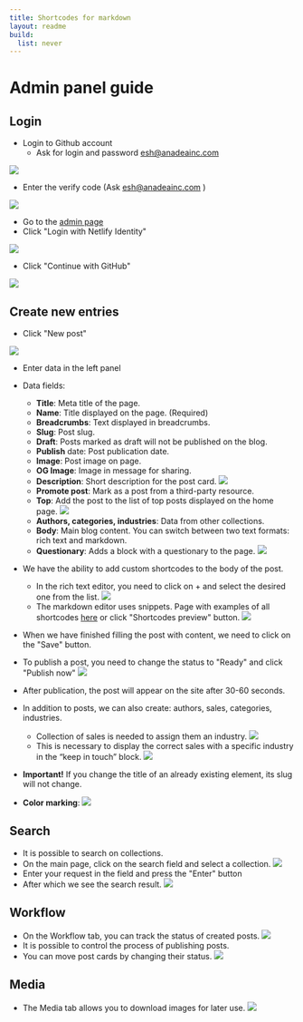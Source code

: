 ```yaml
---
title: Shortcodes for markdown
layout: readme
build:
  list: never
---
```


# Admin panel guide

## Login

- Login to Github account
  - Ask for login and password esh@anadeainc.com

![](./img/login3.png)
- Enter the verify code (Ask esh@anadeainc.com )

![](./img/login4.png)

- Go to the [admin page](https://tubular-dasik-29e83a.netlify.app/admin)
- Click "Login with Netlify Identity"

![](./img/login1.png)
- Click "Continue with GitHub"

![](./img/login2.png)

## Create new entries

- Click "New post"

![](./img/create1.png)

- Enter data in the left panel
- Data fields:
  - **Title**: Meta title of the page.
  - **Name**: Title displayed on the page. (Required)
  - **Breadcrumbs**: Text displayed in breadcrumbs.
  - **Slug**: Post slug.
  - **Draft**: Posts marked as draft will not be published on the blog.
  - **Publish** date: Post publication date.
  - **Image**: Post image on page.
  - **OG Image**:  Image in message for sharing.
  - **Description**: Short description for the post card.
  ![](./img/create2.png)
  - **Promote post**: Mark as a post from a third-party resource.
  - **Top**: Add the post to the list of top posts displayed on the home page.
  ![](./img/create3.png)
  - **Authors, categories, industries**: Data from other collections.
  - **Body**: Main blog content. You can switch between two text formats: rich text and markdown.
  - **Questionary**: Adds a block with a questionary to the page.
  ![](./img/create4.png)
- We have the ability to add custom shortcodes to the body of the post.
  - In the rich text editor, you need to click on + and select the desired one from the list.
  ![](./img/create5.png)
  - The markdown editor uses snippets. Page with examples of all shortcodes [here](https://tubular-dasik-29e83a.netlify.app/admin/shortcodes/) or click "Shortcodes preview" button.
  ![](./img/create6.png)
- When we have finished filling the post with content, we need to click on the "Save" button.
- To publish a post, you need to change the status to "Ready" and click "Publish now"
  ![](./img/create7.png)
- After publication, the post will appear on the site after 30-60 seconds.

- In addition to posts, we can also create: authors, sales, categories, industries.
  - Collection of sales is needed to assign them an industry.
    ![](./img/sales1.png)
  - This is necessary to display the correct sales with a specific industry in the “keep in touch” block.
    ![](./img/sales2.png)

- **Important!** If you change the title of an already existing element, its slug will not change.
- **Сolor marking**:
  ![](./img/create8.png)
## Search
- It is possible to search on collections.
- On the main page, click on the search field and select a collection.
  ![](./img/search1.png)
- Enter your request in the field and press the "Enter" button
- After which we see the search result.
  ![](./img/search2.png)

## Workflow
- On the Workflow tab, you can track the status of created posts.
  ![](./img/workflow1.png)
- It is possible to control the process of publishing posts.
- You can move post cards by changing their status.
  ![](./img/workflow2.png)

## Media
- The Media tab allows you to download images for later use.
  ![](./img/media1.png)